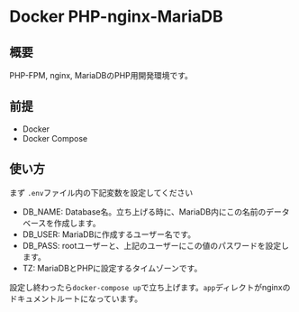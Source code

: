 # Docker PHP-nginx-MariaDB

## 概要
PHP-FPM, nginx, MariaDBのPHP用開発環境です。

## 前提
* Docker
* Docker Compose

## 使い方
まず `.env`ファイル内の下記変数を設定してください
* DB_NAME: Database名。立ち上げる時に、MariaDB内にこの名前のデータベースを作成します。
* DB_USER: MariaDBに作成するユーザー名です。 
* DB_PASS: rootユーザーと、上記のユーザーにこの値のパスワードを設定します。
* TZ: MariaDBとPHPに設定するタイムゾーンです。

設定し終わったら`docker-compose up`で立ち上げます。`app`ディレクトがnginxのドキュメントルートになっています。